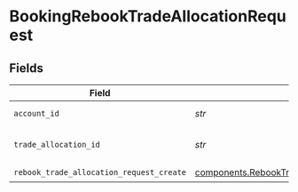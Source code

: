 # BookingRebookTradeAllocationRequest


## Fields

| Field                                                                                                          | Type                                                                                                           | Required                                                                                                       | Description                                                                                                    | Example                                                                                                        |
| -------------------------------------------------------------------------------------------------------------- | -------------------------------------------------------------------------------------------------------------- | -------------------------------------------------------------------------------------------------------------- | -------------------------------------------------------------------------------------------------------------- | -------------------------------------------------------------------------------------------------------------- |
| `account_id`                                                                                                   | *str*                                                                                                          | :heavy_check_mark:                                                                                             | The account id.                                                                                                | 02HASWB2DTMRT3DAM45P56J2T2                                                                                     |
| `trade_allocation_id`                                                                                          | *str*                                                                                                          | :heavy_check_mark:                                                                                             | The tradeAllocation id.                                                                                        | 01J0XX2KDN3M9QKFKRE2HYSCQM                                                                                     |
| `rebook_trade_allocation_request_create`                                                                       | [components.RebookTradeAllocationRequestCreate](../../models/components/rebooktradeallocationrequestcreate.md) | :heavy_check_mark:                                                                                             | N/A                                                                                                            |                                                                                                                |